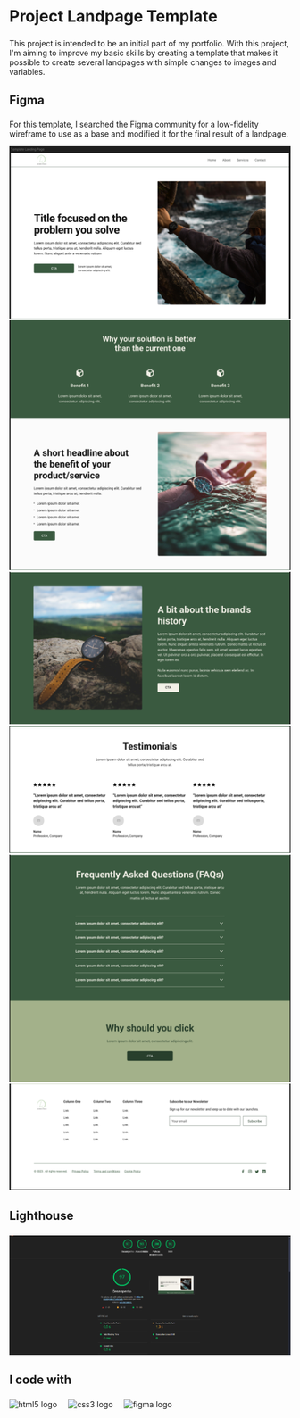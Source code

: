 <h1 align="left">Project Landpage Template</h1>

###

<p align="left">This project is intended to be an initial part of my portfolio. With this project, I'm aiming to improve my basic skills by creating a template that makes it possible to create several landpages with simple changes to images and variables.</p>

###

<h2 align="left">Figma</h2>

###

<p align="left">For this template, I searched the Figma community for a low-fidelity wireframe to use as a base and modified it for the final result of a landpage.</p>

![](./assets/ux/one.png)
![](./assets/ux/two.png)
![](./assets/ux/three.png)
![](./assets/ux/four.png)
![](./assets/ux/five.png)
![](./assets/ux/six.png)


###

<h2 align="left">Lighthouse</h2>

###

![](./assets/image/lighthouse.png)

###

<h2 align="left">I code with</h2>

###

<div align="left">
  <img src="https://cdn.jsdelivr.net/gh/devicons/devicon/icons/html5/html5-original.svg" height="40" alt="html5 logo"  />
  <img width="12" />
  <img src="https://cdn.jsdelivr.net/gh/devicons/devicon/icons/css3/css3-original.svg" height="40" alt="css3 logo"  />
  <img width="12" />
  <img src="https://cdn.jsdelivr.net/gh/devicons/devicon/icons/figma/figma-original.svg" height="40" alt="figma logo"  />
</div>

###